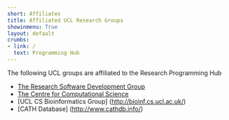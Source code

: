 ```yaml
---
short: Affiliates
title: Affiliated UCL Research Groups
showinmenu: True
layout: default
crumbs:
- link: / 
  text: Programming Hub
---
```


The following UCL groups are affiliated to the Research Programming Hub

* [The Research Software Development Group](http://development.rc.ucl.ac.uk/)
* [The Centre for Computational Science](http://ccs.chem.ucl.ac.uk/)
* [UCL CS Bioinformatics Group] (http://bioinf.cs.ucl.ac.uk/)
* [CATH Database] (http://www.cathdb.info/)
